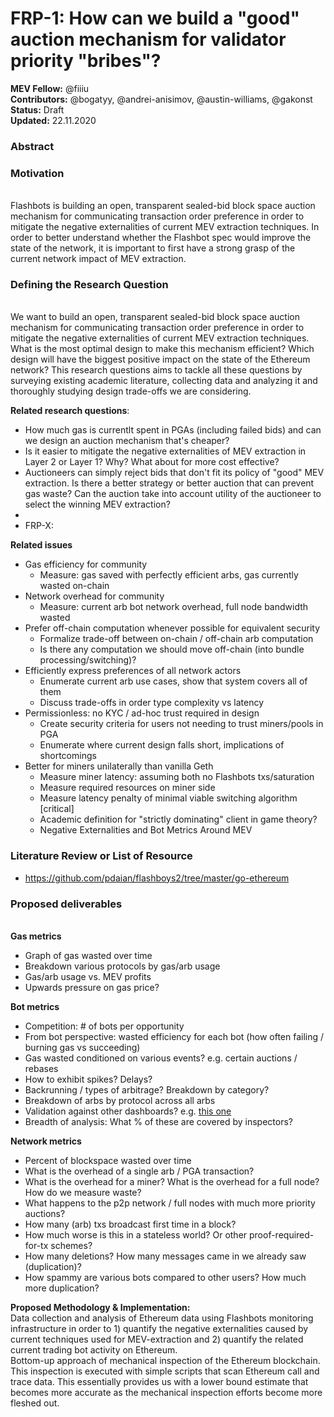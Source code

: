# FRP-1: How can we build a "good" auction mechanism for validator priority "bribes"? 


**MEV Fellow:** @fiiiu
</br> **Contributors:** @bogatyy, @andrei-anisimov, @austin-williams, @gakonst
</br> **Status:** Draft
</br> **Updated:** 22.11.2020

### Abstract

### Motivation
</br> Flashbots is building an open, transparent sealed-bid block space auction mechanism for communicating transaction order preference in order to mitigate the negative externalities of current MEV extraction techniques. In order to better understand whether the Flashbot spec would improve the state of the network, it is important to first have a strong grasp of the current network impact of MEV extraction.

### Defining the Research Question
</br> We want to build an open, transparent sealed-bid block space auction mechanism for communicating transaction order preference in order to mitigate the negative externalities of current MEV extraction techniques. What is the most optimal design to make this mechanism efficient? Which design will have the biggest positive impact on the state of the Ethereum network? This research questions aims to tackle all these questions by surveying existing academic literature, collecting data and analyzing it and thoroughly studying design trade-offs we are considering.

**Related research questions**:
* How much gas is currentlt spent in PGAs (including failed bids) and can we design an auction mechanism that's cheaper?
* Is it easier to mitigate the negative externalities of MEV extraction in Layer 2 or Layer 1? Why? What about for more cost effective?
* Auctioneers can simply reject bids that don't fit its policy of "good" MEV extraction. Is there a better strategy or better auction that can prevent gas waste? Can the auction take into account utility of the auctioneer to select the winning MEV extraction?
* 
* FRP-X:

**Related issues**
* Gas efficiency for community
  * Measure: gas saved with perfectly efficient arbs, gas currently wasted on-chain
* Network overhead for community
  * Measure: current arb bot network overhead, full node bandwidth wasted
* Prefer off-chain computation whenever possible for equivalent security
  * Formalize trade-off between on-chain / off-chain arb computation
  * Is there any computation we should move off-chain (into bundle processing/switching)?
* Efficiently express preferences of all network actors
  * Enumerate current arb use cases, show that system covers all of them
  * Discuss trade-offs in order type complexity vs latency
* Permissionless: no KYC / ad-hoc trust required in design
  * Create security criteria for users not needing to trust miners/pools in PGA
  * Enumerate where current design falls short, implications of shortcomings
* Better for miners unilaterally than vanilla Geth
  * Measure miner latency: assuming both no Flashbots txs/saturation
  * Measure required resources on miner side
  * Measure latency penalty of minimal viable switching algorithm [critical]
  * Academic definition for "strictly dominating" client in game theory?
  * Negative Externalities and Bot Metrics Around MEV

### Literature Review or List of Resource
  * https://github.com/pdaian/flashboys2/tree/master/go-ethereum


### Proposed deliverables
</br> **Gas metrics**
* Graph of gas wasted over time
* Breakdown various protocols by gas/arb usage
* Gas/arb usage vs. MEV profits
* Upwards pressure on gas price?

**Bot metrics**
* Competition: # of bots per opportunity
* From bot perspective: wasted efficiency for each bot (how often failing / burning gas vs succeeding)
* Gas wasted conditioned on various events? e.g. certain auctions / rebases
* How to exhibit spikes? Delays?
* Backrunning / types of arbitrage? Breakdown by category?
* Breakdown of arbs by protocol across all arbs
* Validation against other dashboards? e.g. [this one](https://explore.duneanalytics.com/public/dashboards/FFFpCKoE41bvFpESiyjUIBJfEMt4GoMFwcidNcAh)
* Breadth of analysis: What % of these are covered by inspectors?

**Network metrics**
* Percent of blockspace wasted over time 
* What is the overhead of a single arb / PGA transaction?
* What is the overhead for a miner? What is the overhead for a full node? How do we measure waste?
* What happens to the p2p network / full nodes with much more priority auctions?
* How many (arb) txs broadcast first time in a block?
* How much worse is this in a stateless world? Or other proof-required-for-tx schemes?
* How many deletions? How many messages came in we already saw (duplication)?
* How spammy are various bots compared to other users? How much more duplication?


**Proposed Methodology & Implementation:**
</br> Data collection and analysis of Ethereum data using Flashbots monitoring infrastructure in order to 1) quantify the negative externalities caused by current techniques used for MEV-extraction and 2) quantify the related current trading bot activity on Ethereum.
</br> Bottom-up approach of mechanical inspection of the Ethereum blockchain. This inspection is executed with simple scripts that scan Ethereum call and trace data. This essentially provides us with a lower bound estimate that becomes more accurate as the mechanical inspection efforts become more fleshed out. 


